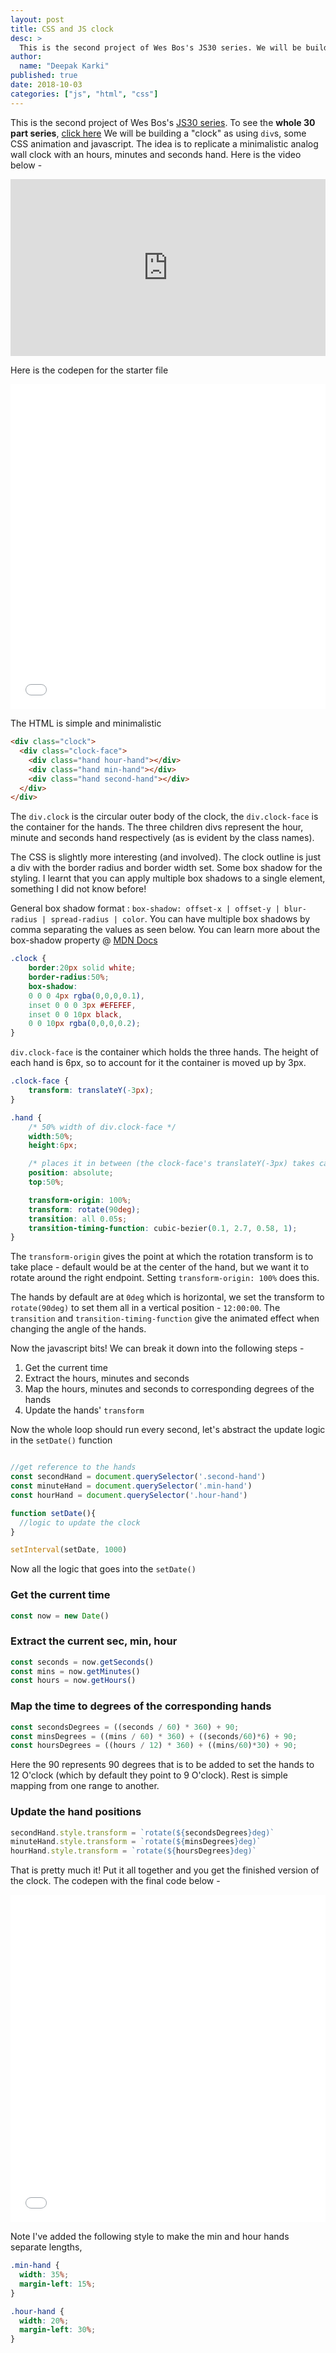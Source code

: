 ```yaml
---
layout: post
title: CSS and JS clock
desc: >
  This is the second project of Wes Bos's JS30 series. We will be building a "clock" as using 'div's, some CSS animation and javascript. The idea is to replicate a minimalistic analog wall clock with an hours, minutes and seconds hand.
author:
  name: "Deepak Karki"
published: true
date: 2018-10-03
categories: ["js", "html", "css"]
---
```



This is the second project of Wes Bos's [JS30 series](https://JavaScript30.com/friend/DISCOVERDEV). To see the **whole 30 part series**, [click here](../)
We will be building a "clock" as using `div`s, some CSS animation and javascript. The idea is to replicate a minimalistic analog wall clock with an hours, minutes and seconds hand. Here is the video below -

<style>.embed-container { position: relative; padding-bottom: 56.25%; height: 0; overflow: hidden; max-width: 100%; } .embed-container iframe, .embed-container object, .embed-container embed { position: absolute; top: 0; left: 0; width: 100%; height: 100%; }</style><div class='embed-container'><iframe src='https://www.youtube.com/embed/xu87YWbr4X0' frameborder='0' allowfullscreen></iframe></div>

Here is the codepen for the starter file

<iframe height='520' scrolling='no' title='JS30-02-clock-a' src='//codepen.io/deepakkarki/embed/wXqaJv/?height=520&theme-id=dark&default-tab=css,result&embed-version=2' frameborder='no' allowtransparency='true' allowfullscreen='true' style='width: 100%;'>See the Pen <a href='https://codepen.io/deepakkarki/pen/wXqaJv/'>JS30-02-clock-a</a> by Deepak Karki (<a href='https://codepen.io/deepakkarki'>@deepakkarki</a>) on <a href='https://codepen.io'>CodePen</a>.
</iframe>

The HTML is simple and minimalistic 

```html
<div class="clock">
  <div class="clock-face">
    <div class="hand hour-hand"></div>
    <div class="hand min-hand"></div>
    <div class="hand second-hand"></div>
  </div>
</div>
```

The `div.clock` is the circular outer body of the clock, the `div.clock-face` is the container for the hands. The three children divs represent the hour, minute and seconds hand respectively (as is evident by the class names).

The CSS is slightly more interesting (and involved). The clock outline is just a div with the border radius and border width set. Some box shadow for the styling. I learnt that you can apply multiple box shadows to a single element, something I did not know before!

General box shadow format : `box-shadow: offset-x | offset-y | blur-radius | spread-radius | color`. You can have multiple box shadows by comma separating the values as seen below. You can learn more about the box-shadow property @ [MDN Docs](https://developer.mozilla.org/en-US/docs/Web/CSS/box-shadow)

```css
.clock {
    border:20px solid white;
    border-radius:50%;
    box-shadow:
    0 0 0 4px rgba(0,0,0,0.1),
    inset 0 0 0 3px #EFEFEF,
    inset 0 0 10px black,
    0 0 10px rgba(0,0,0,0.2);
}
```

`div.clock-face` is the container which holds the three hands. The height of each hand is 6px, so to account for it the container is moved up by 3px.

```css
.clock-face {
    transform: translateY(-3px);
}
```

```css
.hand {
    /* 50% width of div.clock-face */
    width:50%;
    height:6px;

    /* places it in between (the clock-face's translateY(-3px) takes care of the offset) */
    position: absolute;
    top:50%;

    transform-origin: 100%;
    transform: rotate(90deg);
    transition: all 0.05s;
    transition-timing-function: cubic-bezier(0.1, 2.7, 0.58, 1);
}
```

The `transform-origin` gives the point at which the rotation transform is to take place - default would be at the center of the hand, but we want it to rotate around the right endpoint. Setting `transform-origin: 100%` does this. 

The hands by default are at `0deg` which is horizontal, we set the transform to `rotate(90deg)` to set them all in a vertical position - `12:00:00`. The `transition` and `transition-timing-function` give the animated effect when changing the angle of the hands.

Now the javascript bits! We can break it down into the following steps - 

1. Get the current time
2. Extract the hours, minutes and seconds
3. Map the hours, minutes and seconds to corresponding degrees of the hands
4. Update the hands' `transform`

Now the whole loop should run every second, let's abstract the update logic in the `setDate()` function

```js

//get reference to the hands
const secondHand = document.querySelector('.second-hand')
const minuteHand = document.querySelector('.min-hand')
const hourHand = document.querySelector('.hour-hand')

function setDate(){
  //logic to update the clock
}

setInterval(setDate, 1000)
```

Now all the logic that goes into the `setDate()`

### Get the current time

```js
const now = new Date()
```

### Extract the current sec, min, hour

```js
const seconds = now.getSeconds()
const mins = now.getMinutes()
const hours = now.getHours()
```

### Map the time to degrees of the corresponding hands

```js
const secondsDegrees = ((seconds / 60) * 360) + 90;
const minsDegrees = ((mins / 60) * 360) + ((seconds/60)*6) + 90;
const hoursDegrees = ((hours / 12) * 360) + ((mins/60)*30) + 90;
```

Here the 90 represents 90 degrees that is to be added to set the hands to 12 O'clock (which by default they point to 9 O'clock). Rest is simple mapping from one range to another.

### Update the hand positions

```js
secondHand.style.transform = `rotate(${secondsDegrees}deg)`
minuteHand.style.transform = `rotate(${minsDegrees}deg)`
hourHand.style.transform = `rotate(${hoursDegrees}deg)`
```

That is pretty much it! Put it all together and you get the finished version of the clock. The codepen with the final code below -

<iframe height='524' scrolling='no' title='JS30-02-clock-b' src='//codepen.io/deepakkarki/embed/VdzxWb/?height=524&theme-id=dark&default-tab=css,result&embed-version=2' frameborder='no' allowtransparency='true' allowfullscreen='true' style='width: 100%;'>See the Pen <a href='https://codepen.io/deepakkarki/pen/VdzxWb/'>JS30-02-clock-b</a> by Deepak Karki (<a href='https://codepen.io/deepakkarki'>@deepakkarki</a>) on <a href='https://codepen.io'>CodePen</a>.
</iframe>

Note I've added the following style to make the min and hour hands separate lengths,

```css
.min-hand {
  width: 35%;
  margin-left: 15%;
}

.hour-hand {
  width: 20%;
  margin-left: 30%;
}
```